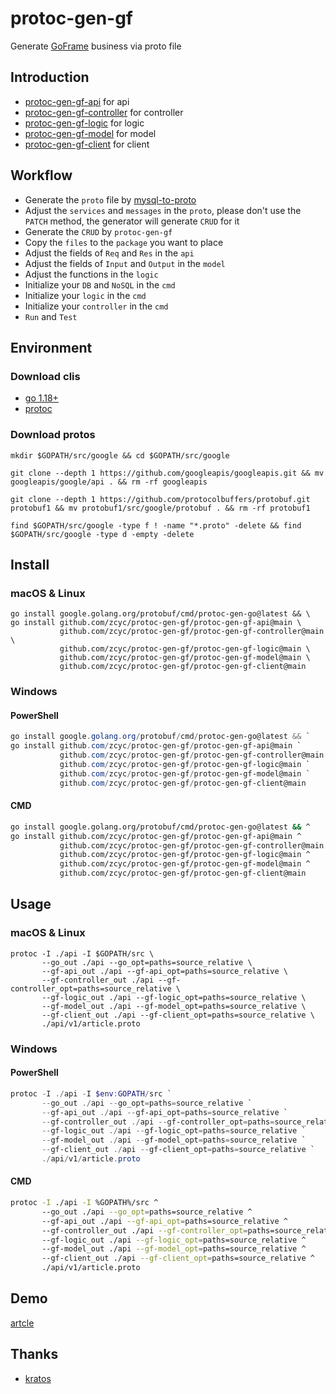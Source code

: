 # protoc-gen-gf

Generate [GoFrame](https://github.com/gogf/gf) business via proto file

## Introduction

- [protoc-gen-gf-api](./protoc-gen-gf-api) for api
- [protoc-gen-gf-controller](./protoc-gen-gf-controller) for controller
- [protoc-gen-gf-logic](./protoc-gen-gf-logic) for logic
- [protoc-gen-gf-model](./protoc-gen-gf-model) for model
- [protoc-gen-gf-client](./protoc-gen-gf-client) for client

## Workflow
- Generate the `proto` file by [mysql-to-proto](https://github.com/zcyc/mysql-to-proto) 
- Adjust the `services` and `messages` in the `proto`, please don't use the `PATCH` method, the generator will generate `CRUD` for it
- Generate the `CRUD` by `protoc-gen-gf`
- Copy the `files` to the `package` you want to place
- Adjust the fields of `Req` and `Res` in the `api`
- Adjust the fields of `Input` and `Output` in the `model`
- Adjust the functions in the `logic`
- Initialize your `DB` and `NoSQL` in the `cmd`
- Initialize your `logic` in the `cmd`
- Initialize your `controller` in the `cmd`
- `Run` and `Test`

## Environment

### Download clis

- [go 1.18+](https://golang.org/dl/)
- [protoc](https://github.com/protocolbuffers/protobuf/releases)

### Download protos
```shell
mkdir $GOPATH/src/google && cd $GOPATH/src/google
```
```shell
git clone --depth 1 https://github.com/googleapis/googleapis.git && mv googleapis/google/api . && rm -rf googleapis
```
```shell
git clone --depth 1 https://github.com/protocolbuffers/protobuf.git protobuf1 && mv protobuf1/src/google/protobuf . && rm -rf protobuf1
```
```shell
find $GOPATH/src/google -type f ! -name "*.proto" -delete && find $GOPATH/src/google -type d -empty -delete
```

## Install

### macOS & Linux

```shell
go install google.golang.org/protobuf/cmd/protoc-gen-go@latest && \
go install github.com/zcyc/protoc-gen-gf/protoc-gen-gf-api@main \
           github.com/zcyc/protoc-gen-gf/protoc-gen-gf-controller@main \
           github.com/zcyc/protoc-gen-gf/protoc-gen-gf-logic@main \
           github.com/zcyc/protoc-gen-gf/protoc-gen-gf-model@main \
           github.com/zcyc/protoc-gen-gf/protoc-gen-gf-client@main
```

### Windows

#### PowerShell

```powershell
go install google.golang.org/protobuf/cmd/protoc-gen-go@latest && `
go install github.com/zcyc/protoc-gen-gf/protoc-gen-gf-api@main `
           github.com/zcyc/protoc-gen-gf/protoc-gen-gf-controller@main `
           github.com/zcyc/protoc-gen-gf/protoc-gen-gf-logic@main `
           github.com/zcyc/protoc-gen-gf/protoc-gen-gf-model@main `
           github.com/zcyc/protoc-gen-gf/protoc-gen-gf-client@main
```

#### CMD

```bash
go install google.golang.org/protobuf/cmd/protoc-gen-go@latest && ^
go install github.com/zcyc/protoc-gen-gf/protoc-gen-gf-api@main ^
           github.com/zcyc/protoc-gen-gf/protoc-gen-gf-controller@main ^
           github.com/zcyc/protoc-gen-gf/protoc-gen-gf-logic@main ^
           github.com/zcyc/protoc-gen-gf/protoc-gen-gf-model@main ^
           github.com/zcyc/protoc-gen-gf/protoc-gen-gf-client@main
```

## Usage

### macOS & Linux

```shell
protoc -I ./api -I $GOPATH/src \
       --go_out ./api --go_opt=paths=source_relative \
       --gf-api_out ./api --gf-api_opt=paths=source_relative \
       --gf-controller_out ./api --gf-controller_opt=paths=source_relative \
       --gf-logic_out ./api --gf-logic_opt=paths=source_relative \
       --gf-model_out ./api --gf-model_opt=paths=source_relative \
       --gf-client_out ./api --gf-client_opt=paths=source_relative \
       ./api/v1/article.proto
```

### Windows

#### PowerShell

```powershell
protoc -I ./api -I $env:GOPATH/src `
       --go_out ./api --go_opt=paths=source_relative `
       --gf-api_out ./api --gf-api_opt=paths=source_relative `
       --gf-controller_out ./api --gf-controller_opt=paths=source_relative `
       --gf-logic_out ./api --gf-logic_opt=paths=source_relative `
       --gf-model_out ./api --gf-model_opt=paths=source_relative `
       --gf-client_out ./api --gf-client_opt=paths=source_relative `
       ./api/v1/article.proto
```

#### CMD

```bash
protoc -I ./api -I %GOPATH%/src ^
       --go_out ./api --go_opt=paths=source_relative ^
       --gf-api_out ./api --gf-api_opt=paths=source_relative ^
       --gf-controller_out ./api --gf-controller_opt=paths=source_relative ^
       --gf-logic_out ./api --gf-logic_opt=paths=source_relative ^
       --gf-model_out ./api --gf-model_opt=paths=source_relative ^
       --gf-client_out ./api --gf-client_opt=paths=source_relative ^
       ./api/v1/article.proto
```

## Demo

[artcle](./example)

## Thanks

- [kratos](https://github.com/go-kratos/kratos/tree/main/cmd/protoc-gen-go-http)
